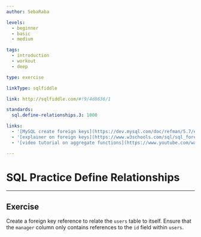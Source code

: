 ```yaml
---
author: SebaRaba

levels:
  - beginner
  - basic
  - medium

tags:
  - introduction
  - workout
  - deep

type: exercise

linkType: sqlfiddle

link: http://sqlfiddle.com/#!9/4d8636/1

standards:
  sql.define-relationships.3: 1000

links:
  - '[MySQL create foreign keys](https://dev.mysql.com/doc/refman/5.7/en/create-table-foreign-keys.html){documentation}'
  - '[explainer on foreign keys](https://www.w3schools.com/sql/sql_foreignkey.asp){website}'
  - '[video tutorial on aggregate functions](https://www.youtube.com/watch?v=GU_zYgXXOzE){video}'

---
```

# SQL Practice Define Relationships

---        
## Exercise

Create a foreign key reference to relate the `users` table to itself. Ensure that the `manager` column only contains references to the `id` field within `users`.
